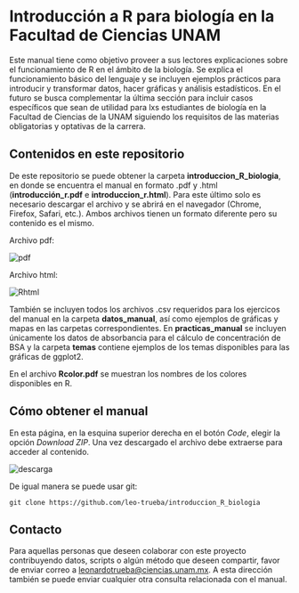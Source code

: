 # Introducción a R para biología en la Facultad de Ciencias UNAM

Este manual tiene como objetivo proveer a sus lectores explicaciones sobre el funcionamiento de R en el ámbito de la biología. Se 
explica el funcionamiento básico del lenguaje y se incluyen ejemplos prácticos para introducir y transformar datos, hacer gráficas 
y análisis estadísticos. En el futuro se busca complementar la última sección para incluir casos específicos que sean de utilidad
para lxs estudiantes de biología en la Facultad de Ciencias de la UNAM siguiendo los requisitos de las materias obligatorias y 
optativas de la carrera.

## Contenidos en este repositorio

De este repositorio se puede obtener la carpeta **introduccion_R_biologia**, en donde se encuentra el manual en formato .pdf y .html  
(**introducción_r.pdf** e **introduccion_r.html**). Para este último solo es necesario descargar el archivo y se abrirá en el 
navegador (Chrome, Firefox, Safari, etc.). Ambos archivos tienen un formato diferente pero su contenido es el mismo.

Archivo pdf:


![pdf](https://user-images.githubusercontent.com/65385148/218866709-efa5e126-e380-46ea-8869-3e2e2d9029af.png)  

Archivo html:


![Rhtml](https://user-images.githubusercontent.com/65385148/218867084-5204c5a8-ca31-48c7-b596-dcdac3fb082e.png)  

También se incluyen todos los archivos .csv requeridos para los ejercicos del manual en la carpeta **datos_manual**, así como 
ejemplos de gráficas y mapas en las carpetas correspondientes. En **practicas_manual** se incluyen únicamente los datos de 
absorbancia para el cálculo de concentración de BSA y la carpeta **temas** contiene ejemplos de los temas disponibles para 
las gráficas de ggplot2.

En el archivo **Rcolor.pdf** se muestran los nombres de los colores disponibles en R.

## Cómo obtener el manual

En esta página, en la esquina superior derecha en el botón *Code*, elegir la opción *Download ZIP*. Una vez descargado el 
archivo debe extraerse para acceder al contenido.

![descarga](https://user-images.githubusercontent.com/65385148/218884495-2dfdaad0-cee8-41d2-913c-dd353a9367a9.png)

De igual manera se puede usar git:
```
git clone https://github.com/leo-trueba/introduccion_R_biologia
```

## Contacto

Para aquellas personas que deseen colaborar con este proyecto contribuyendo datos, scripts o algún método que deseen compartir, 
favor de enviar correo a leonardotrueba@ciencias.unam.mx. A esta dirección también se puede enviar cualquier otra consulta 
relacionada con el manual.
